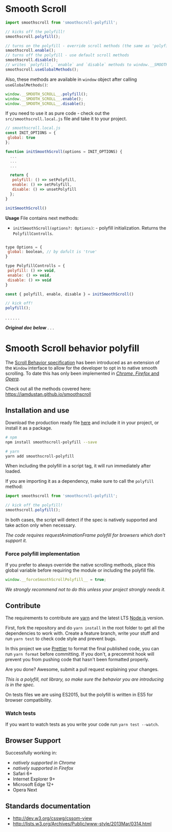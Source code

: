 # Smooth Scroll

```js
import smoothscroll from 'smoothscroll-polyfill';

// kicks off the polyfill!
smoothscroll.polyfill();

// turns on the polyfill - override scroll methods (the same as 'polyfill')
smoothscroll.enable();
// turns off the polyfill - use default scroll methods
smoothscroll.disable();
// writes `polyfill`, `enable` and `disable` methods to window.__SMOOTH_SCROLL__
smoothscroll.useGlobalMethods();
```

Also, these methods are available in `window` object after calling `useGlobalMethods()`:
```js
window.__SMOOTH_SCROLL__.polyfill();
window.__SMOOTH_SCROLL__.enable();
window.__SMOOTH_SCROLL__.disable();
```

If you need to use it as pure code - check out the `src/smoothscroll.local.js` file and take it to your project.
```js
// smoothscroll.local.js
const INIT_OPTIONS = {
 global: true
};

function initSmoothScroll(options = INIT_OPTIONS) {
  ...
  ...
  ...

  return {
   polyfill: () => setPolyfill,
   enable: () => setPolyfill,
   disable: () => unsetPolyfill
  };
}

initSmoothScroll()

```

**Usage**
File contains next methods:
 - `initSmoothScroll(options?: Options)`: - polyfill initialization. Returns the `PolyfillControlls`.
```js

type Options = {
 global: boolean, // by dafult is 'true'
}

type PolyfillControlls = {
 polyfill: () => void,
 enable: () => void,
 disable: () => void
}

const { polyfill, enable, disable } = initSmoothScroll()

// kick off!
polyfill();
```

.
.
.
.
.
.

**_Original doc below_**
.
.
.
# Smooth Scroll behavior polyfill

The [Scroll Behavior specification](https://developer.mozilla.org/en/docs/Web/CSS/scroll-behavior) has been introduced as an extension of the `Window` interface to allow for the developer to opt in to native smooth scrolling. To date this has only been implemented in [_Chrome_, _Firefox_ and _Opera_](https://caniuse.com/#feat=css-scroll-behavior).

Check out all the methods covered here: https://iamdustan.github.io/smoothscroll


## Installation and use

Download the production ready file [here](https://unpkg.com/smoothscroll-polyfill/dist/smoothscroll.min.js) and include it in your project, or install it as a package.

```sh
# npm
npm install smoothscroll-polyfill --save

# yarn
yarn add smoothscroll-polyfill
```

When including the polyfill in a script tag, it will run immediately after loaded.

If you are importing it as a dependency, make sure to call the `polyfill` method:

```js
import smoothscroll from 'smoothscroll-polyfill';

// kick off the polyfill!
smoothscroll.polyfill();
```

In both cases, the script will detect if the spec is natively supported and take action only when necessary.

_The code requires requestAnimationFrame polyfill for browsers which don't support it._


### Force polyfill implementation

If you prefer to always override the native scrolling methods, place this global variable before requiring the module or including the polyfill file.

```js
window.__forceSmoothScrollPolyfill__ = true;
```

_We strongly recommend not to do this unless your project strongly needs it._


## Contribute

The requirements to contribute are [yarn](https://yarnpkg.com) and the latest LTS [Node.js](https://nodejs.org/en/) version.

First, fork the repository and do `yarn install` in the root folder to get all the dependencies to work with. Create a feature branch, write your stuff and run `yarn test` to check code style and prevent bugs.

In this project we use [Prettier](https://prettier.io) to format the final published code, you can run `yarn format` before committing. If you don't, a precommit hook will prevent you from pushing code that hasn't been formatted properly.

Are you done? Awesome, submit a pull request explaining your changes.

_This is a polyfill, not library, so make sure the behavior you are introducing is in the spec._

On tests files we are using ES2015, but the polyfill is written in ES5 for browser compatibility.


### Watch tests

If you want to watch tests as you write your code run `yarn test --watch`.


## Browser Support

Successfully working in:

- _natively supported in Chrome_
- _natively supported in Firefox_
- Safari 6+
- Internet Explorer 9+
- Microsoft Edge 12+
- Opera Next


## Standards documentation

- http://dev.w3.org/csswg/cssom-view
- http://lists.w3.org/Archives/Public/www-style/2013Mar/0314.html
